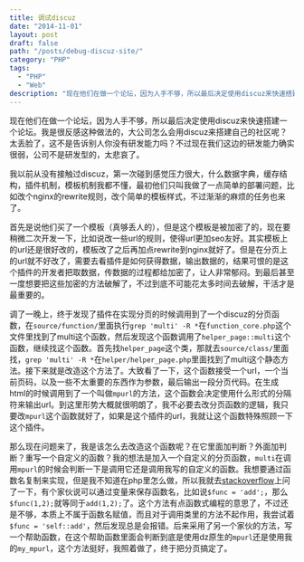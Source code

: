 ```yaml
---
title: 调试discuz
date: "2014-11-01"
layout: post
draft: false
path: "/posts/debug-discuz-site/"
category: "PHP"
tags:
  - "PHP"
  - "Web"
description: "现在他们在做一个论坛，因为人手不够，所以最后决定使用discuz来快速搭建一个论坛。我是很反感这种做法的，大公司怎么会用discuz来搭建自己的社区呢？太丢脸了，这不是告诉别人你没有研发能力吗..."
---
```


现在他们在做一个论坛，因为人手不够，所以最后决定使用discuz来快速搭建一个论坛。我是很反感这种做法的，大公司怎么会用discuz来搭建自己的社区呢？太丢脸了，这不是告诉别人你没有研发能力吗？不过现在我们这边的研发能力确实很弱，公司不是研发型的，太悲哀了。

我以前从没有接触过discuz，第一次碰到感觉压力很大，什么数据字典，缓存结构，插件机制，模板机制我都不懂，最初他们只叫我做了一点简单的部署问题，比如改个nginx的rewrite规则，改个简单的模板样式，不过渐渐的麻烦的任务也来了。

首先是说他们买了一个模板（真够丢人的），但是这个模板是被加密了的，现在要稍微二次开发一下，比如说改一些url的规则，使得url更加seo友好。其实模板上的url还是很好改的，模板改了之后再加点rewrite到nginx就好了。但是在分页上的url就不好改了，需要去看插件是如何获得数据，输出数据的，结果可恨的是这个插件的开发者把取数据，传数据的过程都给加密了，让人非常郁闷。到最后甚至一度想要把这些加密的方法破解了，不过到底不可能花太多时间去破解，干活才是最重要的。

调了一晚上，终于发现了插件在实现分页的时候调用到了一个discuz的分页函数，在`source/function/`里面执行`grep 'multi' -R *`在`function_core.php`这个文件里找到了multi这个函数，然后发现这个函数调用了`helper_page::multi`这个函数，继续找这个函数。首先找`helper_page`这个类，那就去`source/class/`里面找，`grep 'multi' -R *`在`helper/helper_page.php`里面找到了multi这个静态方法。接下来就是改造这个方法了。大致看了一下，这个函数接受一个url，一个当前页码，以及一些不太重要的东西作为参数，最后输出一段分页代码。在生成html的时候调用到了一个叫做`mpurl`的方法，这个函数会决定使用什么形式的分隔符来输出url。到这里形势大概就很明朗了，我不必要去改分页函数的逻辑，我只要改`mpurl`这个函数就好了，如果是这个插件的url，我就让这个函数特殊照顾一下这个插件。

那么现在问题来了，我是该怎么去改造这个函数呢？在它里面加判断？外面加判断？重写一个自定义的函数？我的想法是加入一个自定义的分页函数，`multi`在调用`mpurl`的时候会判断一下是调用它还是调用我写的自定义的函数。我想要通过函数名复制来实现，但是我不知道在php里怎么做，所以我就去[stackoverflow](http://stackoverflow.com/questions/26657161/can-i-assign-a-function-in-php)上问了一下，有个家伙说可以通过变量来保存函数名，比如说`$func = 'add';`，那么`$func(1,2);`就等同于`add(1,2);`了。这个方法有点函数式编程的意思了，不过还是不够，本质上不属于函数名赋值，而且对于调用类里的方法不起作用，我尝试着`$func = 'self::add'`，然后发现总是会报错。后来采用了另一个家伙的方法，写一个帮助函数，在这个帮助函数里面会判断到底是使用dz原生的`mpurl`还是使用我的`my_mpurl`，这个方法挺好，我照着做了，终于把分页搞定了。
